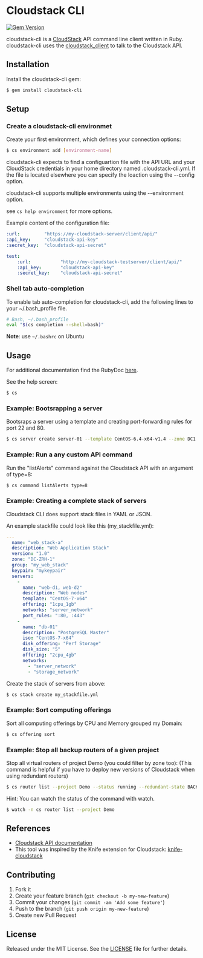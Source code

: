 # Cloudstack CLI

[![Gem Version](https://badge.fury.io/rb/cloudstack-cli.png)](http://badge.fury.io/rb/cloudstack-cli)

cloudstack-cli is a [CloudStack](http://cloudstack.apache.org/) API command line client written in Ruby.
cloudstack-cli uses the [cloudstack_client](https://github.com/niwo/cloudstack_client) to talk to the Cloudstack API.

## Installation

Install the cloudstack-cli gem:

```sh
$ gem install cloudstack-cli
```

## Setup

### Create a cloudstack-cli environmet

Create your first environment, which defines your connection options:

```sh
$ cs environment add [environment-name]
```

cloudstack-cli expects to find a configuartion file with the API URL and your CloudStack credentials in your home directory named .cloudstack-cli.yml. If the file is located elsewhere you can specify the loaction using the --config option.

cloudstack-cli supports multiple environments using the --environment option.

see `cs help environment` for more options.

Example content of the configuration file:

```yaml
:url:         "https://my-cloudstack-server/client/api/"
:api_key:     "cloudstack-api-key"
:secret_key:  "cloudstack-api-secret"

test:
    :url:           "http://my-cloudstack-testserver/client/api/"
    :api_key:       "cloudstack-api-key"
    :secret_key:    "cloudstack-api-secret"
```

### Shell tab auto-completion

To enable tab auto-completion for cloudstack-cli, add the following lines to your ~/.bash_profile file.

```sh
# Bash, ~/.bash_profile
eval "$(cs completion --shell=bash)"
```

__Note__: use `~/.bashrc` on Ubuntu

## Usage

For additional documentation find the RubyDoc [here](http://rubydoc.info/gems/cloudstack-cli/).

See the help screen:

```sh
$ cs
```

### Example: Bootsrapping a server

Bootsraps a server using a template and creating port-forwarding rules for port 22 and 80.

```sh
$ cs server create server-01 --template CentOS-6.4-x64-v1.4 --zone DC1 --offering 1cpu_1gb --port-rules :22 :80
```

### Example: Run a any custom API command

Run the "listAlerts" command against the Cloudstack API with an argument of type=8:

```sh
$ cs command listAlerts type=8
```

### Example: Creating a complete stack of servers

Cloudstack CLI does support stack files in YAML or JSON.

An example stackfile could look like this (my_stackfile.yml):

```yaml
---
  name: "web_stack-a"
  description: "Web Application Stack"
  version: "1.0"
  zone: "DC-ZRH-1"
  group: "my_web_stack"
  keypair: "mykeypair"
  servers:
    -
      name: "web-d1, web-d2"
      description: "Web nodes"
      template: "CentOS-7-x64"
      offering: "1cpu_1gb"
      networks: "server_network"
      port_rules: ":80, :443"
    -
      name: "db-01"
      description: "PostgreSQL Master"
      iso: "CentOS-7-x64"
      disk_offering: "Perf Storage"
      disk_size: "5"
      offering: "2cpu_4gb"
      networks:
        - "server_network"
        - "storage_network"
```

Create the stack of servers from above:

```sh
$ cs stack create my_stackfile.yml
```

### Example: Sort computing offerings

Sort all computing offerings by CPU and Memory grouped my Domain:

```sh
$ cs offering sort
```

### Example: Stop all backup routers of a given project

Stop all virtual routers of project Demo (you could filter by zone too):
(This command is helpful if you have to deploy new versions of Cloudstack when using redundant routers)

```sh
$ cs router list --project Demo --status running --redundant-state BACKUP --command stop
````

Hint: You can watch the status of the command with watch.

```sh
$ watch -n cs router list --project Demo
```


## References
-  [Cloudstack API documentation](http://cloudstack.apache.org/docs/api/)
-  This tool was inspired by the Knife extension for Cloudstack: [knife-cloudstack](https://github.com/CloudStack-extras/knife-cloudstack)


## Contributing

1. Fork it
2. Create your feature branch (`git checkout -b my-new-feature`)
3. Commit your changes (`git commit -am 'Add some feature'`)
4. Push to the branch (`git push origin my-new-feature`)
5. Create new Pull Request


## License

Released under the MIT License. See the [LICENSE](https://raw.github.com/niwo/cloudstack-cli/master/LICENSE.txt) file for further details.
